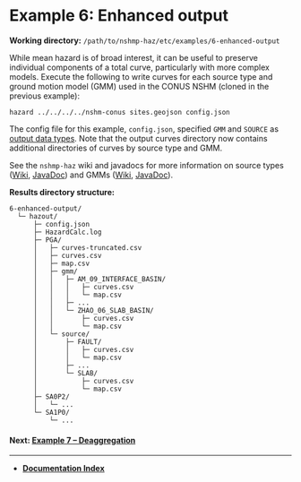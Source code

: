 # Example 6: Enhanced output

__Working directory:__ `/path/to/nshmp-haz/etc/examples/6-enhanced-output`

While mean hazard is of broad interest, it can be useful to preserve individual components of a
total curve, particularly with more complex models. Execute the following to write curves for
each source type and ground motion model (GMM) used in the CONUS NSHM (cloned in the previous
example):

```Shell
hazard ../../../../nshm-conus sites.geojson config.json
```

The config file for this example, `config.json`, specified `GMM` and `SOURCE` as
[output data types][output_types]. Note that the output curves directory now contains additional
directories of curves by source type and GMM.

[output_types]: ../../../docs/pages/Calculation-Configuration.md#calculation-configuration

See the `nshmp-haz` wiki and javadocs for more information on source types ([Wiki][source_wiki],
[JavaDoc][source_javadoc]) and GMMs ([Wiki][gmm_wiki], [JavaDoc][gmm_javadoc]).

[source_wiki]: ../../../docs/pages/Source-Types.md
[source_javadoc]: https://earthquake.usgs.gov/nshmp/docs/nshmp-lib/gov/usgs/earthquake/nshmp/model/SourceType.html
[gmm_wiki]: ./../../docs/pages/Ground-Motion-Models.md
[gmm_javadoc]: https://earthquake.usgs.gov/nshmp/docs/nshmp-lib/gov/usgs/earthquake/nshmp/gmm/package-summary.html

__Results directory structure:__

```text
6-enhanced-output/
  └─ hazout/
      ├─ config.json
      ├─ HazardCalc.log
      ├─ PGA/
      │   ├─ curves-truncated.csv
      │   ├─ curves.csv
      │   ├─ map.csv
      │   ├─ gmm/
      │   │   ├─ AM_09_INTERFACE_BASIN/
      │   │   │   ├─ curves.csv
      │   │   │   └─ map.csv
      │   │   ├─ ...
      │   │   └─ ZHAO_06_SLAB_BASIN/
      │   │       ├─ curves.csv
      │   │       └─ map.csv
      │   └─ source/
      │       ├─ FAULT/
      │       │   ├─ curves.csv
      │       │   └─ map.csv
      │       ├─ ...
      │       └─ SLAB/
      │           ├─ curves.csv
      │           └─ map.csv
      ├─ SA0P2/
      │   └─ ...
      └─ SA1P0/
          └─ ...
```

<!-- markdownlint-disable MD001 -->
#### Next: [Example 7 – Deaggregation](../7-deaggregation/README.md)

---

* [**Documentation Index**](../../../docs/README.md)
